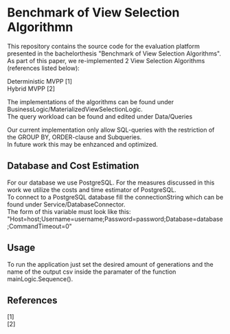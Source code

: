 # Benchmark of View Selection Algorithmn

This repository contains the source code for the evaluation platform presented in the bachelorthesis "Benchmark of View Selection Algorithms".  
As part of this paper, we re-implemented 2 View Selection Algorithms (references listed below):

Deterministic MVPP [1]  
Hybrid MVPP [2]

The implementations of the algorithms can be found under BusinessLogic/MaterializedViewSelectionLogic.  
The query workload can be found and edited under Data/Queries

Our current implementation only allow SQL-queries with the restriction of the GROUP BY, ORDER-clause and Subqueries.  
In future work this may be enhzanced and optimized.

## Database and Cost Estimation
For our database we use PostgreSQL. For the measures discussed in this work we utilize the costs and time estimator of PostgreSQL.  
To connect to a PostgreSQL database fill the connectionString which can be found under Service/DatabaseConnector.  
The form of this variable must look like this: "Host=host;Username=username;Password=password;Database=database;CommandTimeout=0"

## Usage
To run the application just set the desired amount of generations and the name of the output csv inside the paramater of the function mainLogic.Sequence().

## References
[1]  
[2]

